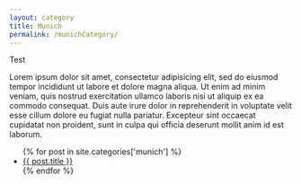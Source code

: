 ```yaml
---
layout: category
title: Munich
permalink: /munichCategory/
---
```


Test

Lorem ipsum dolor sit amet, consectetur adipisicing elit, sed do eiusmod
tempor incididunt ut labore et dolore magna aliqua. Ut enim ad minim veniam,
quis nostrud exercitation ullamco laboris nisi ut aliquip ex ea commodo
consequat. Duis aute irure dolor in reprehenderit in voluptate velit esse
cillum dolore eu fugiat nulla pariatur. Excepteur sint occaecat cupidatat non
proident, sunt in culpa qui officia deserunt mollit anim id est laborum.

<ul class="postsWrapper">
{% for post in site.categories['munich'] %}
	<li><a href="{{ post.url }}">{{ post.title }}</a></li>
{% endfor %}
</ul>